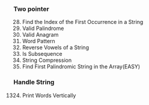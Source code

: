 ### Two pointer
28. Find the Index of the First Occurrence in a String
125. Valid Palindrome
242. Valid Anagram
290. Word Pattern
345. Reverse Vowels of a String
392. Is Subsequence
443. String Compression
2108. Find First Palindromic String in the Array(EASY)

### Handle String
1324. Print Words Vertically